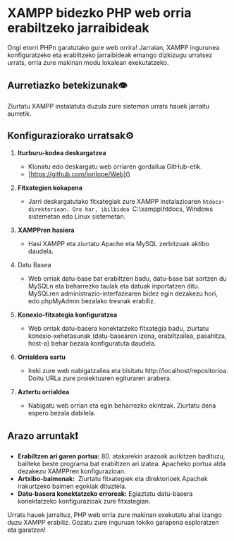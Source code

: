 # XAMPP bidezko PHP web orria erabiltzeko jarraibideak

Ongi etorri PHPn garatutako gure web orrira! Jarraian, XAMPP ingurunea konfiguratzeko eta erabiltzeko jarraibideak emango dizkizugu urratsez urrats, orria zure makinan modu lokalean exekutatzeko.

## Aurretiazko betekizunak👁

Ziurtatu XAMPP instalatuta duzula zure sisteman urrats hauek jarraitu aurretik.

## Konfiguraziorako urratsak⚙

1. **Iturburu-kodea deskargatzea**

   - Klonatu edo deskargatu web orriaren gordailua GitHub-etik.
   - [https://github.com/iorilope/Web]()

2. **Fitxategien kokapena**

   - Jarri deskargatutako fitxategiak zure XAMPP instalazioaren `htdocs￮ direktorioan. Oro har, ibilbidea `C:\xampp\htdocs, Windows sistemetan edo Linux sistemetan.

3. **XAMPPren hasiera**

   - Hasi XAMPP eta ziurtatu Apache eta MySQL zerbitzuak aktibo daudela.

4. Datu Basea

   - Web orriak datu-base bat erabiltzen badu, datu-base bat sortzen du MySQLn eta beharrezko taulak eta datuak inportatzen ditu. MySQLren administrazio-interfazearen bidez egin dezakezu hori, edo phpMyAdmin bezalako tresnak erabiliz.

5. **Konexio-fitxategia konfiguratzea**

   - Web orriak datu-basera konektatzeko fitxategia badu, ziurtatu konexio-xehetasunak (datu-basearen izena, erabiltzailea, pasahitza, host-a) behar bezala konfiguratuta daudela.

6. **Orrialdera sartu**

   - Ireki zure web nabigatzailea eta bisitatu http://localhost/repositorioa. Doitu URLa zure proiektuaren egituraren arabera.

7. **Aztertu orrialdea**

   - Nabigatu web orrian eta egin beharrezko ekintzak. Ziurtatu dena espero bezala dabilela.

## Arazo arruntak❗

- **Erabiltzen ari garen portua:** 80. atakarekin arazoak aurkitzen badituzu, baliteke beste programa bat erabiltzen ari izatea. Apacheko portua alda dezakezu XAMPPren konfigurazioan.
- **Artxibo-baimenak:**  Ziurtatu fitxategiek eta direktorioek Apachek irakurtzeko baimen egokiak dituztela.
- **Datu-basera konektatzeko erroreak:** Egiaztatu datu-basera konektatzeko konfigurazioak zure fitxategian.

Urrats hauek jarraituz, PHP web orria zure makinan exekutatu ahal izango duzu XAMPP erabiliz. Gozatu zure inguruan tokiko garapena esploratzen eta garatzen!
